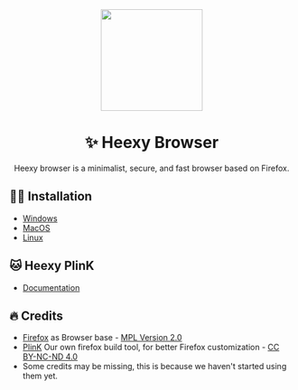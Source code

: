 <div align="center">
<img src="https://avatars.githubusercontent.com/u/87997093" height="180" width="180">

# ✨ Heexy Browser

Heexy browser is a minimalist, secure, and fast browser based on Firefox.

</div>

## 👷🏼 Installation

- [Windows](./WINDOWS.md)
- [MacOS]()
- [Linux]()

## 🐱 Heexy PlinK
- [Documentation](https://github.com/Heexy/heexy-browser/blob/release/plink.md)

## 🔥 Credits

- [Firefox](https://firefox.com) as Browser base - [MPL Version 2.0](https://www.mozilla.org/en-US/MPL/2.0/)
- [PlinK](https://github.com/Heexy/heexy-browser/blob/release/plink.md) Our own firefox build tool, for better Firefox customization - [CC BY-NC-ND 4.0](https://creativecommons.org/licenses/by-nc-nd/4.0/)
- Some credits may be missing, this is because we haven't started using them yet.
